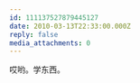 ```yaml
---
id: 111137527879445127
date: 2010-03-13T22:33:00.000Z
reply: false
media_attachments: 0
---
```


哎哟。学东西。 ​​​​

